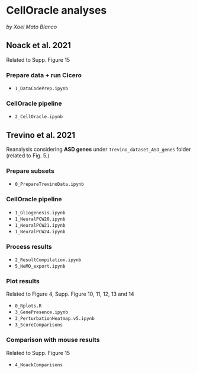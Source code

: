 # CellOracle analyses
_by Xoel Mato Blanco_

## Noack et al. 2021
Related to Supp. Figure 15  

### Prepare data + run Cicero
- `1_DataCodePrep.ipynb`

### CellOracle pipeline
- `2_CellOracle.ipynb`


## Trevino et al. 2021
Reanalysis considering **ASD genes** under `Trevino_dataset_ASD_genes` folder (related to Fig. 5.)    

### Prepare subsets
- `0_PrepareTrevinoData.ipynb`

### CellOracle pipeline
- `1_Gliogenesis.ipynb`
- `1_NeuralPCW20.ipynb`
- `1_NeuralPCW21.ipynb`
- `1_NeuralPCW24.ipynb`

### Process results
- `2_ResultCompilation.ipynb`
- `5_NeMO_export.ipynb`

### Plot results
Related to Figure 4, Supp. Figure 10, 11, 12, 13 and 14  
- `0_Rplots.R`
- `3_GenePresence.ipynb`
- `3_PerturbationHeatmap.v5.ipynb`
- `3_ScoreComparisons`

### Comparison with mouse results
Related to Supp. Figure 15  
- `4_NoackComparisons`

